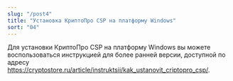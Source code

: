 ```yaml
---
slug: "/post4"
title: "Установка КриптоПро CSP на платформу Windows"
sort: "04"
---
```


Для установки КриптоПро CSP на платформу Windows вы можете воспользоваться инструкцией для более ранней версии, доступной по адресу <https://cryptostore.ru/article/instruktsii/kak_ustanovit_criptopro_csp/>.
